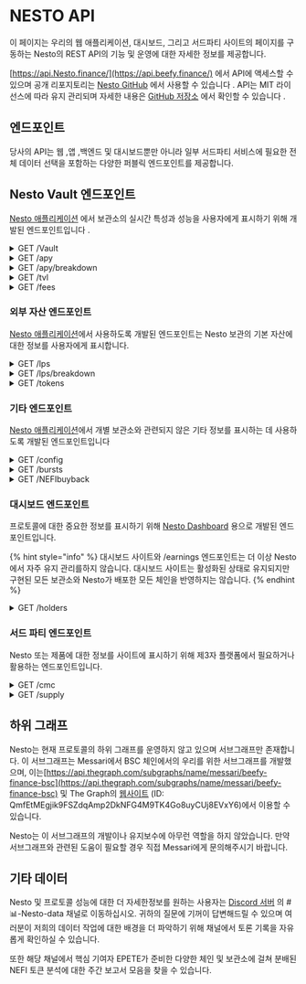 # NESTO API

이 페이지는 우리의 웹 애플리케이션, 대시보드, 그리고 서드파티 사이트의 페이지를 구동하는 Nesto의 REST API의 기능 및 운영에 대한 자세한 정보를 제공합니다.

[https://api.Nesto.finance/](https://api.beefy.finance/) 에서 API에 액세스할 수 있으며 공개 리포지토리는 [Nesto GitHub](https://github.com/beefyfinance/beefy-api) 에서 사용할 수 있습니다 . API는 MIT 라이선스에 따라 유지 관리되며 자세한 내용은 [GitHub 저장소](https://github.com/beefyfinance/beefy-api/blob/master/LICENSE) 에서 확인할 수 있습니다 .

## 엔드포인트

당사의 API는 웹 ,앱 ,백엔드 및 대시보드뿐만 아니라 일부 서드파티 서비스에 필요한 전체 데이터 선택을 포함하는 다양한 퍼블릭 엔드포인트를 제공합니다.

## Nesto Vault 엔드포인트

[Nesto 애플리케이션](https://app.beefy.finance/) 에서 보관소의 실시간 특성과 성능을 사용자에게 표시하기 위해 개발된 엔드포인트입니다 .

<details>

<summary>GET /Vault</summary>

각 Nesto 보관소에 대한 실시간 정보를 제공하며, 퇴출된 (eol) 보관소들도 포함됩니다. 정보에는 관련 보관소의 이름/ID, 체인, 토큰, 근거 자산, 관련 계약 및 현재 상태를 위한 필드가 포함됩니다. 또한 "risks" 필드를 포함하여, 보관소의 안전 점수를 계산하는데 사용되는 위험 요소 행렬에서 가져온 보관소의 특징들을 나열합니다.

```
// Sample response for the /vaults endpoint (e.g. Polygon aTriCrypto3 vault)

{
  "id": "curve-poly-atricrypto3",
  "name": "aTriCrypto3",
  "token": "crvUSDBTCETH3",
  "tokenAddress": "0xdAD97F7713Ae9437fa9249920eC8507e5FbB23d3",
  "tokenDecimals": 18,
  "tokenProviderId": "curve",
  "earnedToken": "mooCurveATriCrypto3",
  "earnedTokenAddress": "0x5A0801BAd20B6c62d86C566ca90688A6b9ea1d3f",
  "earnContractAddress": "0x5A0801BAd20B6c62d86C566ca90688A6b9ea1d3f",
  "oracle": "lps",
  "oracleId": "curve-poly-atricrypto3",
  "status": "active",
  "platformId": "curve",
  "assets": [
    "DAI",
    "USDC",
    "USDT",
    "WBTC",
    "ETH"
  ],
  "strategyTypeId": "multi-lp",
  "risks": [
    "COMPLEXITY_LOW",
    "BATTLE_TESTED",
    "IL_LOW",
    "MCAP_LARGE",
    "PLATFORM_ESTABLISHED",
    "AUDIT",
    "CONTRACTS_VERIFIED",
    "OVER_COLLAT_ALGO_STABLECOIN"
  ],
  "addLiquidityUrl": "https://polygon.curve.fi/atricrypto3/deposit",
  "network": "polygon",
  "createdAt": 1652662923,
  "chain": "polygon",
  "strategy": "0x41D7529b4C9245a50ca6A169d39719DFF117f6CA",
  "lastHarvest": 1664612723,
  "pricePerFullShare": "1178961451902175914"
},
```

**필드 참고 사항**

* **id** - 각 보관소에 할당된 고유한 식별 문자열로, 동일한 보관소의 별도 버전을 포함합니다.

<!---->

* **tokenAddress** - 주요 예금 자산에 대한 계약 주소로, 일반적으로 LP 토큰입니다.

<!---->

* **earnedTokenAddress** - 보관소에서 사용하는 전략에 의해 획득되는 토큰의 계약입니다. 대부분의 Beefy 보관소에서는 전략이 자동 복리인 경우에는 보관소 계약과 동일합니다. 수익 풀 보관소(자동 복리가 아닌 경우)의 경우, 이것은 보관소와 관련된 체인 또는 프로토콜의 원래 토큰입니다.

<!---->

* **earnContractAddress** - 예금 및 인출을 처리하고 사용자에게 mooVault 토큰을 발급하는 Beefy 보관소 계약의 주소입니다.

<!---->

* **status** - 보관소가 활성 상태인지("active") 또는 폐지된 상태인지("eol")를 나타냅니다.

<!---->

* **assets** - 해당 보관소의 스택에 있는 기초 자산(일반적으로 보관소가 구축된 LP에 포함된 자산)입니다.

<!---->

* **strategyTypeID** - 보관소에서 사용되는 전략의 유형을 나타냅니다(예: "단일" 자산, "lp", "다중 LP" 등).

<!---->

* **risks** - 보관소의 적용 가능한 기능 목록으로, 보관소의 안전 점수를 계산하는 데 사용되는 요소 매트릭스에서 가져온 내용입니다.

<!---->

* **network** - 보관소가 속한 관련 블록체인입니다.

<!---->

* **createdAt** - 보관소가 생성된 관련 블록체인의 블록입니다.

<!---->

* **strategy** - 보관소에서 현재 사용 중인 전략 계약의 주소입니다.

<!---->

* **lastHarvest** - 보관소가 마지막으로 수확된 관련 블록체인의 블록으로, 전략에서 수익을 수집한 위치(자동 복리인 경우 해당)입니다.

<!---->

* **pricePerFullShare** - 보관소의 총 발행 주식의 각 전체 주당 현재 평균 가격(예금 자산으로 표시됨, 예: 기초 LP 토큰)으로, 보관소의 수명 동안 투자된 총 가치를 발행된 보관소 주식 수로 나눈 값입니다.

</details>

<details>

<summary>GET /apy</summary>

각 Nesto 보관소의 현재 및 실시간 연간 수익률을 제공합니다.

```
// Sample response for the /apy endpoint

{
  ...
  "balancer-usdc-link-eth-bal-aave": 0.03705509745347668,
  "balancer-matic-usdc-eth-bal": 0.052770609595836904,
  "baby-wbnb-busd": 0.1612595689122669,
  "baby-usdc-wbnb": 0.16031283171896837,
  "balancer-vst-dai-usdt-usdc": 0.029489187277781825,
  "balancer-bal-eth": 0.024578537703132453,
  "curve-matic-stmatic": 0.08866966650936048,
  "sushi-poly-weth-sx": 0.7135292677781775,
  "sushi-poly-bct-klima": 0.0007036903322936716,
}
```

**필드 참조 사항**

* **Vault APY** - 보관소 APY - 각 필드는 보관소의 고유한 ID 문자열을 반영하며, 실시간 APY를 소수로 나타내는 값을 반환합니다. 예를 들어, "0.037"은 3.7% APY를 나타냅니다.

</details>

<details>

<summary>GET /apy/breakdown</summary>

각 Nesto 보관소의 수익률에 관련된 더 자세한 정보를 제공합니다. 이 정보는 연이율(APR), 복리 속도, 적용 가능한 수수료 등과 같은 요소를 기반으로 예상 APY를 평가하는 데 필요합니다.

```
// Sample response from the /apy/breakdown endpoint (e.g. Polygon Cometh UST-ETH LP)

{
  "bifi-maxi": {
    "totalApy": 0.07598675804818633
  },
  "cometh-must-eth": {
    "vaultApr": 1.186973388240745,
    "compoundingsPerYear": 2190,
    "beefyPerformanceFee": 0.045,
    "vaultApy": 2.1057844292858614,
    "lpFee": 0.005,
    "tradingApr": 0.22324214039526927,
    "totalApy": 2.8825691266420788
  }
}
```

**필드 참조 사항**

* **vaultApr** - 보관소의 연간 수익률로, 보관소의 예상 연간 보상을 $USD로 환산한 값으로, 보관소에 투자된 총 금액으로 나눈 것입니다.

<!---->

* **compoundingsPerYear** - 연간 복리 이벤트("수확" 호출)의 현재 예상 횟수입니다.

<!---->

* **beefyPerformanceFee** - 계산에 포함된 고정 Beefy 성과 수수료입니다.

<!---->

* **vaultApy** - 보관소의 연간 수익률(APY)은 위에서 설명한 vaultApr을 compoundingsPerYear 숫자를 사용하여 복리하고, NestoPerformanceFee를 고려해 조정하여 계산됩니다.

<!---->

* **lpFee** - 각 거래에 부과되는 유동성 제공자(LP) 수수료입니다.

<!---->

* **tradingApr** - 복리 효과를 적용하거나 고려하지 않고 거래 수수료로부터 받는 연간 이자입니다.

<!---->

* **totalApy** - 알려진 총 APY로, totalApy = (1 + vaultApy) \* (1 + tradingApr) - 1로 계산됩니다.

</details>

<details>

<summary>GET /tvl</summary>

각 Nesto 보관소의 현재 및 실시간 총 잠긴 가치를 제공합니다. 이 값은 해당 보관소가 현재 보유한 모든 자산의 현재 시가 총액의 합으로, $USD로 표시됩니다.

```
// Sample response from the /tvl endpoint

{
    ...
    "optimism-bifi-maxi": 37679.65,
    "velodrome-wsteth-weth": 295597.74,
    "beets-lido-shuffle": 101185.39,
    "beets-yellow-submarine": 5828.15,
    "beets-its-mai-life": 178994.42,
    "velodrome-usdc-mim": 488943.72,
    "velodrome-weth-bifi": 133635.5,
    ...
}
```

</details>

<details>

<summary>GET /fees</summary>

각 Nesto 보관소의 현재 수수료 구조에 대한 상세한 내역을 제공합니다.

```
// Sample response from the /fees endpoint (e.g. Celo BIFI Maxi vault)

{
  "celo-bifi-maxi": {
    "performance": {
      "total": 0.0005,
      "strategist": 0,
      "call": 0.0005,
      "treasury": 0,
      "stakers": 0
    },
    "withdraw": 0,
    "lastUpdated": 1665603844026
  },
  ...
}
```

**필드 참조 사항**

* performance - 각 보관소의 모든 복리 이벤트("수확")에 부과되는 성과 수수료로 구성된 수수료 설정 목록입니다.
* total - 부과된 총 성과 수수료로, "performance" 목록의 다른 항목들의 합입니다.
* strategist - 보관소를 배포하는 전략가에게 지급되는 수수료로, 커뮤니티 기여를 장려하기 위한 형태로 지급됩니다.
* call - 복리를 발생시키는 수확 함수의 호출자에게 지급되는 수수료입니다.
* treasury - 프로토콜을 지원하기 위해 Beefy 자금에 지급되는 수수료입니다. stakers - BIFI 토큰의 소유자 및 스테이커에게 지급되는 수수료로, BIFI 수익 풀 보관소에 지급되거나 BIFI Maxi 보관소를 위해 BIFI 토큰을 매입하는 데 사용됩니다.
* withdraw - 보관소에서 인출 시 예금 가치에 부과되는 수수료로, 보관소의 공격 및 남용으로부터 보호하기 위해 부과됩니다.
*   lastUpdated - API의 데이터가 마지막으로 업데이트된 보관소의 관련 블록입니다.

    \


</details>

### 외부 자산 엔드포인트

[Nesto 애플리케이션](https://app.beefy.finance/)에서 사용하도록 개발된 엔드포인트는 Nesto 보관의 기본 자산에 대한 정보를 사용자에게 표시합니다.

<details>

<summary>GET /lps</summary>

각 Nesto  보관소에서 사용하는 기초 유동성 풀의 현재 실시간 가격을 제공합니다.

```
// Sample respones from the /lps endpoint

{
  ...
  "crow-crow-bnb": 17.913780228255288,
  "crow-crow-busd": 1.1650429579716788,
  "czf-czf-bnb": 0.0025782563297118174,
  "czf-czf-busd": 0.00013385738163789002,
  "dark-dark-cro": 0.07756021296662909,
  "dark-sky-cro": 1.6261613868777973,
  "dfx-nzds-usdc": 0.5422606115320028,
  "dfyn-aave-dfyn": 2.878265077862883,
  "dfyn-bifi-dfyn": 6.083434553784047,
  ...
}
```

**필드 참조 사항**

* **LP price** - 각 필드는 LP 보관소의 고유한 oracleId 문자열을 반영하며, 미국 달러로 표시된 실시간 가격을 나타내는 값을 반환합니다. 예를 들어, "1.165"는 1.17달러의 가격을 나타냅니다.

</details>

<details>

<summary>GET /lps/breakdown</summary>

각 Nesto 보관소에서 사용되는 유동성 풀에 관련된 보다 자세한 정보를 제공합니다.

```
// Sample response from the /lps/breakdown endpoint (eg. 2omb 2omb-2share LP)

{
  "2omb-2omb-2share": {
    "price": 0.29050984564246707,
    "tokens": [
      "0x7a6e4E3CC2ac9924605DCa4bA31d1831c84b44aE",
      "0xc54A1684fD1bef1f077a336E6be4Bd9a3096a6Ca"
    ],
    "balances": [
      "114463.728388652710537014",
      "391.331589320557497638"
    ],
    "totalSupply": "5873.360029904692639438"
  },
```

**필드 참조 사항**

* **price** - LP 토큰의 전체 주당 현재 및 실시간 가격으로, $USD로 표시됩니다.
* **tokens** - LP에 포함된 각 기초 자산/토큰의 계약 주소 목록입니다.
* **balances** - 보관소의 각 토큰의 현재 잔액 목록으로, 이전 필드에 나열된 기초 토큰으로 표시됩니다.
* **totalSupply** - 현재 및 실시간 발행된 LP 토큰의 총량입니다.

</details>

<details>

<summary>GET /tokens</summary>

Nesto에서 사용하는 모든 토큰에 대한 정보를 제공합니다. 개별 자산 및 통화, 스테이킹된 자산 및 LP를 블록체인별로 정렬하여 제공합니다.

```
// Sample response for /tokens endpoint (e.g. polygon spUSDC LP token)

{
  "polygon": {
    "spUSDC": {
      "name": "Stargate USD Coin LP",
      "symbol": "spUSDC",
      "address": "0x1205f31718499dBf1fCa446663B532Ef87481fe1",
      "decimals": 6
    },
    ...
}
```

**필드 참조 사항**

* **name** - 해당 ID와 관련된 토큰의 전체 이름을 나타내는 문자열입니다.
* **symbol** - 발행자가 할당한 토큰의 심볼을 나타내는 문자열입니다.
* **address** - 해당 토큰의 계약 주소입니다.
* **decimals** - 발행자가 허용한 토큰의 소수점 자릿수로, 체인 상에서의 분할 가능성을 나타냅니다.

**GET /tokens/{blockchain}**&#x20;

더 구체적인 정보를 원하신다면, /tokens 엔드포인트에 {blockchain} 매개변수를 추가하여 특정 블록체인에서만 토큰을 반환할 수 있습니다. (예: /tokens/polygon은 Polygon 블록체인에서 발행된 토큰만 반환합니다.)

</details>

### 기타 엔드포인트

[Nesto 애플리케이션](https://app.beefy.finance/)에서 개별 보관소와 관련되지 않은 기타 정보를 표시하는 데 사용하도록 개발된 엔드포인트입니다

<details>

<summary>GET /config</summary>

[Nesto 애플리케이션](https://app.beefy.finance/)에서 사용되는 각 블록체인을 운영하기 위해 사용되는 현재 지갑 구성의 주소에 대한 정보를 제공합니다.

<pre><code>// Sample response from /config endpoint (e.g. Polygon blockchain)
<strong>
</strong><strong>{
</strong>  "polygon": {
    "devMultisig": "0x09dc95959978800E57464E962724a34Bb4Ac1253",
    "treasuryMultisig": "0xe37dD9A535c1D3c9fC33e3295B7e08bD1C42218D",
    "strategyOwner": "0x6fd13191539e0e13B381e1a3770F28D96705ce91",
    "vaultOwner": "0x94A9D4d38385C7bD5715A2068D69B87FF81F4BF3",
    "keeper": "0x4fED5491693007f0CD49f4614FFC38Ab6A04B619",
    "treasurer": "0xe37dD9A535c1D3c9fC33e3295B7e08bD1C42218D",
    "launchpoolOwner": "0x09dc95959978800E57464E962724a34Bb4Ac1253",
    "rewardPool": "0xDeB0a777ba6f59C78c654B8c92F80238c8002DD2",
    "treasury": "0x09EF0e7b555599A9F810789FfF68Db8DBF4c51a0",
    "beefyFeeRecipient": "0x7313533ed72D2678bFD9393480D0A30f9AC45c1f",
    "bifiMaxiStrategy": "0xD126BA764D2fA052Fc14Ae012Aef590Bc6aE0C4f",
    "voter": "0x5e1caC103F943Cd84A1E92dAde4145664ebf692A",
    "beefyFeeConfig": "0x8E98004FE65A2eAdA63AD1DE0F5ff76d845f14E7"
  },
...
</code></pre>

**필드 참조 사항**

* **devMultisig** - 체인에서 개발 업데이트를 관리하기 위해 사용되는 Nesto 개발자 다중 서명 지갑의 주소입니다.
* **treasuryMultisig** - 체인에서 Nesto의 핵심 자금을 관리하기 위해 사용되는 Nesto 자금 다중 서명 지갑의 주소입니다.
* **strategyOwner** - 체인에서 전략 계약의 소유자로 작동하는 일반적인 Nesto 지갑의 주소입니다.
* **vaultOwner** - 체인에서 보관소 계약의 소유자로 작동하는 일반적인 Nesto 지갑의 주소입니다.
* **keeper** - 체인에서 보관소 계약의 관리자로 작동하는 일반적인 Nesto 지갑의 주소입니다. 이에는 보관소에서 사용되는 전략 화이트리스트를 관리하고 필요한 경우 보관소를 일시 중지하거나 비상 상태로 전환하는 작업이 포함됩니다.
* **treasurer** - 체인에서 회계 관리자로 작동하는 일반적인 Beefy 지갑의 주소입니다. 이에는 다양한 이유로부터의 자금 지불을 관리하며, 자주 treasuryMultisig와 동일한 지갑입니다.
* **launchpoolOwner** - 체인에 배포된 런치풀/부스트 계약의 소유자로 작동하는 일반적인 Beefy 지갑의 주소입니다. 이는 일반적으로 devMultisig와 동일한 지갑입니다.
* **rewardPool** - 체인에서 부스트를 위해 할당된 보상을 보유하는 일반적인 Beefy 지갑의 주소입니다.
* **treasury** - 체인에서 자금관리자로 작동하는 일반적인 Beefy 지갑의 주소이며, 회계관리자와 treasuryMultisig에 의해 관리됩니다.
* **beefyFeeRecipient** - 체인 상의 모든 Beefy 보관소에서 수확 시 부과되는 성과 수수료를 수취하는 일반적인 Beefy 지갑의 주소입니다.
* **bifiMaxiStrategy** - 체인 상의 기본 $BIFI Maxi 보관소에 연결된 전략의 주소입니다. voter - 다양한 타사 프로토콜에 대한 Beefy의 투표 권한을 지시하는 데 사용되는 일반적인 Beefy 지갑의 주소입니다.
* **beefyFeeConfig** - 체인 상의 보관소에 부과되는 성과 수수료 설정을 위해 사용되는 업그레이드 가능한 프록시 계약의 주소입니다.

**GET /config/{blockchain}**

더 구체적인 정보를 원하신다면, /config 엔드포인트에 {blockchain} 매개변수를 추가하여 특정 블록체인의 구성

</details>

<details>

<summary>GET /bursts</summary>

Nesto 애플리케이션에서 호스팅하는 모든 런치풀 부스트에 관한 정보를 제공합니다. 이 정보에는 실시간 및 과거의 [버스트](undefined-1/undefined-1.md#burst)도 포함됩니다.

```
// Sample response from /boosts endpoint (e.g. Optimism BIFI-WETH LP token)

{
  "id": "moo_velodrome-weth-bifi-beefy",
  "poolId": "velodrome-weth-bifi",
  "name": "Beefy",
  "assets": [
    "BIFI",
    "ETH"
  ],
  "tokenAddress": "0x3532b6f723948eF39d5DCf44C16855239aF81082",
  "earnedToken": "OP",
  "earnedTokenDecimals": 18,
  "earnedTokenAddress": "0x4200000000000000000000000000000000000042",
  "earnContractAddress": "0x8F755873546F4D0EDf7d41fF8604C8A632113eB7",
  "earnedOracle": "tokens",
  "earnedOracleId": "OP",
  "partnership": true,
  "status": "active",
  "isMooStaked": true,
  "partners": [
    "beefy"
  ],
  "chain": "optimism",
  "periodFinish": 1667843632
},
...
```

* **id** - 동일한 보관소의 별도 버전을 포함하여 각 보관소에 할당된 고유한 식별 문자열입니다.
* **poolId** - Nesto가 보관하는 각 LP에 할당된 고유한 식별 문자열입니다. 동일한 LP의 별도 버전을 포함합니다.
* **name** - burst를 기금한 파트너(들)의 전체 이름입니다. assets - 보관소 또는 기초 LP에 사용되는 기초 자산의 목록입니다.
* **tokenAddress** - 예금 및 인출을 처리하고 사용자에게 AmmVault 토큰을 발급하는 Nesto 보관소 계약의 주소입니다.
* **earnedToken** - burst 참가자가 획득하는 burst 보상 토큰의 이름입니다.
* **earnedTokenDecimals** - earnedToken의 생성 시 할당된 소수점 위치의 수입니다.
* **earnTokenAddress** - earnedToken의 계약 주소입니다.
* **earnContractAddress** - burst 계약의 계약 주소로, 할당된 burst 보상을 보유하고 burst 참가자에게 분배합니다.
* **isMooStaked** - burst를 받기 위해 사용자가 Amm 토큰을 nesto와의 추가 계약에 스테이킹해야 하는지 여부입니다.
* **partners** - burst를 기금한 파트너(들)에 대한 약식 레이블입니다.
* **periodFinish** - burst가 종료되는 호스팅 블록체인의 블록입니다.

**GET /boosts/{blockchain}**

더 구체적인 정보를 원하신다면, /bursts 엔드포인트에 {blockchain} 매개변수를 추가하여 특정 블록체인의 부스트만 반환할 수 있습니다. (예: /bursts/polygon은 Polygon 블록체인에서 호스팅되는 부스트만 반환합니다.)

</details>

<details>

<summary>GET /NEFIbuyback</summary>

각 블록체인에서 수행되는 일일 NEFI 매입량에 대한 세부 정보를 제공합니다.

```
// Sample response from the /bifibuyback endpoint (e.g. BSC data)

{
  "bsc": {
    "buybackTokenAmount": "0.377849674473987141",
    "buybackUsdAmount": "121.1485184178464957989921757592912"
  },
  ...
}
```

**필드 참조 사항**

* **buybackTokenAmount** - 해당 체인에서 프로토콜이 일일로 매입하는 $BIFI 토큰의 현재 양을 나타냅니다.
* **buybackUsdAmount** - 위의 양을 미국 달러로 환산한 현재 가치를 나타냅니다.

</details>

### 대시보드 엔드포인트

프로토콜에 대한 중요한 정보를 표시하기 위해 [Nesto Dashboard](https://dashboard.beefy.finance/) 용으로 개발된 엔드포인트입니다.

{% hint style="info" %}
대시보드 사이트와 /earnings 엔드포인트는 더 이상 Nesto에서 자주 유지 관리를하지 않습니다. 대시보드 사이트는 활성화된 상태로 유지되지만 구현된 모든 보관소와 Nesto가 배포한 모든 체인을 반영하지는 않습니다.
{% endhint %}

<details>

<summary>GET /holders</summary>

NEFI 토큰의 현재 보유자 수를 구체적으로 제공합니다.

```
// Sample respones from the /holders endpoint

{
  "holderCount": 36882
}
```

</details>

### 서드 파티 엔드포인트

Nesto 또는 제품에 대한 정보를 사이트에 표시하기 위해 제3자 플랫폼에서 필요하거나 활용하는 엔드포인트입니다.

<details>

<summary>GET /cmc</summary>

CoinMarketCap에서 Nesto 보관소를 수익률 농장 섹션에 표시하기 위해 필요한 정보를 제공합니다.

```
// Sample response for the /cmc endpoint

{
  "provider": "Beefy",
  "provider_logo": "https://beefy.finance/img/beefy.svg",
  "links": [
    {
      "title": "Twitter",
      "link": "https://twitter.com/beefyfinance"
    },
    {
      "title": "Telegram",
      "link": "https://t.me/beefyfinance"
    },
    {
      "title": "Discord",
      "link": "https://discord.gg/yq8wfHd"
    },
    {
      "title": "Medium",
      "link": "https://medium.com/beefyfinance"
    },
    {
      "title": "Github",
      "link": "https://github.com/beefyfinance"
    }
  ],
  "pools": [
    {
      "name": "BIFI Maxi",
      "pair": "BIFI",
      "pairLink": "https://app.beefy.finance/",
      "logo": "https://beefy.finance/vaults/bifi/BIFI.png",
      "poolRewards": [
        "BIFI"
      ],
      "apyId": "bifi-maxi",
      "contract": "0xf7069e41C57EcC5F122093811d8c75bdB5f7c14e",
      "oracle": "tokens",
      "oracleId": "BIFI"
    },
    ...
  ]
}
```



</details>

<details>

<summary>GET /supply</summary>

Coingecko에서 NEFI의 총 공급량과 유통 공급량을 사이트에 표시하기 위해 필요한 정보를 제공합니다.

```
// Sample response for the /supply endpoint

{
  "total": 80000,
  "circulating": 80000
}
```

</details>

## 하위 그래프

Nesto는 현재 프로토콜의 하위 그래프를 운영하지 않고 있으며 서브그래프만 존재합니다. 이 서브그래프는 Messari에서 BSC 체인에서의 우리를 위한 서브그래프를 개발했으며, 이는[https://api.thegraph.com/subgraphs/name/messari/beefy-finance-bsc](https://api.thegraph.com/subgraphs/name/messari/beefy-finance-bsc) 및 The Graph의 [웹사이트](https://thegraph.com/hosted-service/subgraph/messari/beefy-finance-bsc/) (ID: QmfEtMEgjik9FSZdqAmp2DkNFG4M9TK4Go8uyCUj8EVxY6)에서 이용할 수 있습니다.&#x20;

Nesto는 이 서브그래프의 개발이나 유지보수에 아무런 역할을 하지 않았습니다. 만약 서브그래프와 관련된 도움이 필요할 경우 직접 Messari에게 문의해주시기 바랍니다.

## 기타 데이터

Nesto 및 프로토콜 성능에 대한 더 자세한정보를 원하는 사용자는 [Discord 서버](https://discord.gg/yq8wfHd) 의 #📊-Nesto-data 채널로 이동하십시오. 귀하의 질문에 기꺼이 답변해드릴 수 있으며 여러분이 저희의 데이터 작업에 대한 배경을 더 파악하기 위해 채널에서 토론 기록을 자유롭게 확인하실 수 있습니다.

또한 해당 채널에서 핵심 기여자 EPETE가 준비한 다양한 체인 및 보관소에 걸쳐 분배된 NEFI 토큰 분석에 대한 주간 보고서 모음을 찾을 수 있습니다.

